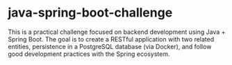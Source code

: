 # java-spring-boot-challenge
This is a practical challenge focused on backend development using Java + Spring Boot. The goal is to create a RESTful application with two related entities, persistence in a PostgreSQL database (via Docker), and follow good development practices with the Spring ecosystem.
